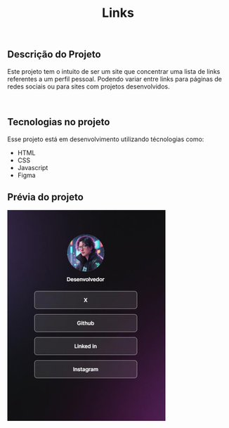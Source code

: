 <h1 align ='center'>Links</h1>
<br>
<h2>Descrição do Projeto</h2>
<p>Este projeto tem o intuito de ser um site que concentrar uma lista de links referentes a um perfil pessoal. Podendo variar entre links para páginas de redes sociais ou para sites com projetos desenvolvidos.</p>
<br>
<h2>Tecnologias no projeto</h2>
Esse projeto está em desenvolvimento utilizando técnologias como:
<br>
<ul>
    <li> HTML
    <li> CSS
    <li> Javascript
    <li> Figma
</ul>

<h2>Prévia do projeto</h2>
<picture>
    <img src = "VSCode/.github/preview1.jpg" alt="Previa do projeto">

</picture>